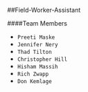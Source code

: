 ##Field-Worker-Assistant


####Team Members
* `Preeti Maske`
* `Jennifer Nery`
* `Thad Tilton`
* `Christopher Hill`
* `Hisham Massih`
* `Rich Zwapp`
* `Don Kemlage`
